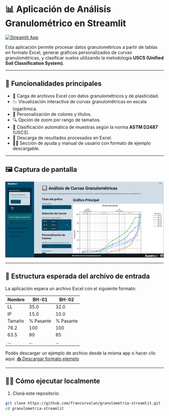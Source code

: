 # 📊 Aplicación de Análisis Granulométrico en Streamlit

[![Streamlit App](https://img.shields.io/badge/Streamlit-Online-blue)](https://granulometriaplots.streamlit.app/)

Esta aplicación permite procesar datos granulométricos a partir de tablas en formato Excel, generar gráficos personalizados de curvas granulométricas, y clasificar suelos utilizando la metodología **USCS (Unified Soil Classification System)**.

---

## 🚀 Funcionalidades principales

- 📁 Carga de archivos Excel con datos granulométricos y de plasticidad.
- 📉 Visualización interactiva de curvas granulométricas en escala logarítmica.
- 🎨 Personalización de colores y títulos.
- 🔍 Opción de zoom por rango de tamaños.
- 🧪 Clasificación automática de muestras según la norma **ASTM D2487** (USCS).
- 💾 Descarga de resultados procesados en Excel.
- 🧑‍🏫 Sección de ayuda y manual de usuario con formato de ejemplo descargable.

---

## 🖼️ Captura de pantalla

![Screenshot](./Logo/screenshot_app.png)  <!-- Podés reemplazar con tu propia imagen -->

---

## 📂 Estructura esperada del archivo de entrada

La aplicación espera un archivo Excel con el siguiente formato:

| Nombre | BH-01 | BH-02 |
|--------|-------|-------|
| LL     | 35.0  | 32.0  |
| IP     | 15.0  | 10.0  |
| Tamaño | % Pasante | % Pasante |
| 76.2   | 100   | 100   |
| 63.5   | 90    | 85    |
| ...    | ...   | ...   |

Podés descargar un ejemplo de archivo desde la misma app o hacer clic aquí: [📥 Descargar formato ejemplo](https://granulometriaplots.streamlit.app/)

---

## 🧑‍💻 Cómo ejecutar localmente

1. Cloná este repositorio:

```bash
git clone https://github.com/francorvalan/granulometria-streamlit.git
cd granulometria-streamlit
